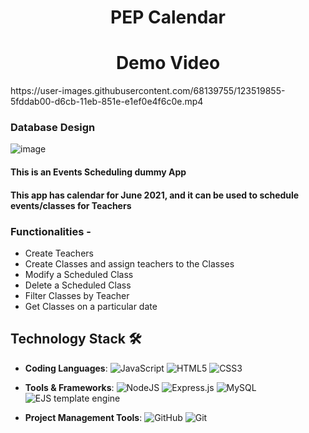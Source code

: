 <div align="center">
  <h1>PEP Calendar</h1>
</div>

<h1 align="center">Demo Video</h1>
https://user-images.githubusercontent.com/68139755/123519855-5fddab00-d6cb-11eb-851e-e1ef0e4f6c0e.mp4

### Database Design
![image](https://user-images.githubusercontent.com/68139755/123520184-17bf8800-d6cd-11eb-9667-5bbe7d6b109d.png)

#### This is an Events Scheduling dummy App

#### This app has calendar for June 2021, and it can be used to schedule events/classes for Teachers

### Functionalities -

-   Create Teachers
-   Create Classes and assign teachers to the Classes
-   Modify a Scheduled Class
-   Delete a Scheduled Class
-   Filter Classes by Teacher
-   Get Classes on a particular date

## Technology Stack 🛠️

-   **Coding Languages**: <img alt="JavaScript" src="https://img.shields.io/badge/javascript%20-%23323330.svg?&style=for-the-badge&logo=javascript&logoColor=%23F7DF1E"/> <img alt="HTML5" src="https://img.shields.io/badge/html5%20-%23E34F26.svg?&style=for-the-badge&logo=html5&logoColor=white"/> <img alt="CSS3" src="https://img.shields.io/badge/css3%20-%231572B6.svg?&style=for-the-badge&logo=css3&logoColor=white"/>

-   **Tools & Frameworks**: <img alt="NodeJS" src="https://img.shields.io/badge/node.js%20-%2343853D.svg?&style=for-the-badge&logo=node.js&logoColor=white"/> <img alt="Express.js" src="https://img.shields.io/badge/express.js%20-%23404d59.svg?&style=for-the-badge"/> <img alt="MySQL" src="https://img.shields.io/badge/mysql-%2300f.svg?style=for-the-badge&logo=mysql&logoColor=white"/> <img alt="EJS template engine" src="https://img.shields.io/badge/EJS template engine%20-%23039BE5.svg?&style=for-the-badge&logo=EJStemplateengine"/>

-   **Project Management Tools**: <img alt="GitHub" src="https://img.shields.io/badge/github%20-%23121011.svg?&style=for-the-badge&logo=github&logoColor=white"/> <img alt="Git" src="https://img.shields.io/badge/git%20-%23F05033.svg?&style=for-the-badge&logo=git&logoColor=white"/>

